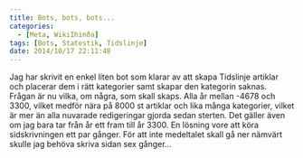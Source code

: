 ```yaml
---
title: Bots, bots, bots...
categories:
  - [Meta, WikiIhinða]
tags: [Bots, Statestik, Tidslinje]
date: 2014/10/17 22:11:48
---
```

Jag har skrivit en enkel liten bot som klarar av att skapa Tidslinje artiklar och placerar dem i rätt kategorier samt skapar den kategorin saknas. Frågan är nu vilka, om några, som skall skaps. Alla år mellan -4678 och 3300, vilket medför nära på 8000 st artiklar och lika många kategorier, vilket är mer än alla nuvarade redigeringar gjorda sedan sterten. Det gäller även om jag bara tar från år ett fram till år 3300. En lösning vore att köra sidskrivningen ett par gånger. För att inte medeltalet skall gå ner nämvärt skulle jag behöva skriva sidan sex gånger...
